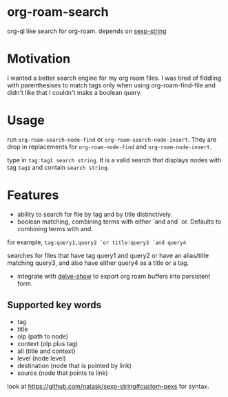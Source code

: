 # org-roam-search
org-ql like search for org-roam.
depends on [sexp-string](https://github.com/natask/sexp-string)

# Motivation
I wanted a better search engine for my org roam files. I was tired of fiddling with parenthesises to match tags only when using org-roam-find-file and didn't like that I couldn't make a boolean query. 

# Usage
run `org-roam-search-node-find` or `org-roam-search-node-insert`. They are drop in replacements for `org-roam-node-find` and `org-roam-node-insert`.

type in `tag:tag1 search string`. It is a valid search that displays nodes with tag `tag1` and contain `search string`.

# Features
- ability to search for file by tag and by title distinctively.
- boolean matching, combining terms with either \`and and \`or. Defaults to combining terms with and.

for example,
``tag:query1,query2 `or title:query3 `and query4``

searches for files that have tag query1 and query2 or have an alias/title matching query3, and also have either query4 as a title or a tag.

- integrate with [delve-show](https://github.com/natask/delve-show) to export org roam buffers into persistent form.
 
## Supported key words
- tag
- title
- olp (path to node)
- context (olp plus tag)
- all (title and context)
- level (node level)
- destination (node that is pointed by link)
- source (node that points to link) 

look at https://github.com/natask/sexp-string#custom-pexs for syntax.
